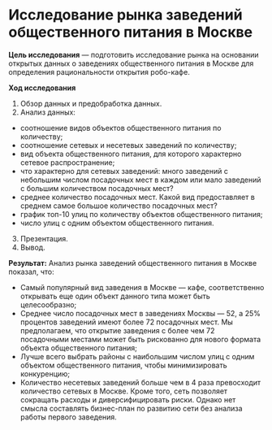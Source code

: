 # Исследование рынка заведений общественного питания в Москве


**Цель исследования** — подготовить исследование рынка на основании открытых данных о заведениях общественного питания в Москве для определения рациональности открытия робо-кафе.

**Ход исследования**

1. Обзор данных и предобработка данных.
2. Анализ данных:
  - соотношение видов объектов общественного питания по количеству;
  - соотношение сетевых и несетевых заведений по количеству;
  - вид объекта общественного питания, для которого характерно сетевое распространение;
  - что характерно для сетевых заведений: много заведений с небольшим числом посадочных мест в каждом или мало заведений с большим количеством посадочных мест?
  - среднее количество посадочных мест. Какой вид предоставляет в среднем самое большое количество посадочных мест?
  - график топ-10 улиц по количеству объектов общественного питания; 
  - число улиц с одним объектом общественного питания.
3. Презентация.
4. Вывод.

**Результат:** Анализ рынка заведений общественного питания в Москве показал, что:
- Самый популярный вид заведения в Москве — кафе, соответственно открывать еще один объект данного типа может быть целесообразно;
- Среднее число посадочных мест в заведениях Москвы — 52, а 25% процентов заведений имеют более 72 посадочных мест. Мы предполагаем, что открытие заведения с более чем 72 посадочными местами может быть рискованно для нового формата объекта общественного питания;
- Лучше всего выбрать районы с наибольшим числом улиц с одним объектом общественного питания, чтобы минимизировать конкуренцию;
- Количество несетевых заведений больше чем в 4 раза превосходит количество сетевых в Москве. Кроме того, сеть позволяет сокращать расходы и диверсифицировать риски. Однако нет смысла составлять бизнес-план по развитию сети без анализа работы первого заведения.

